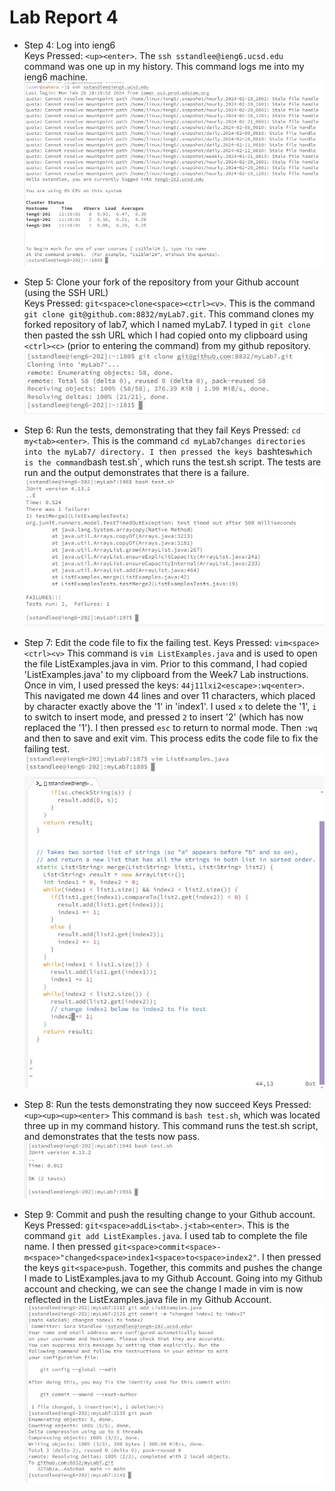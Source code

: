 # Lab Report 4
* Step 4: Log into ieng6 \
  Keys Pressed: `<up><enter>`. The `ssh sstandlee@ieng6.ucsd.edu` command was one up in my history. This command logs me into my ieng6 machine. \
  ![Image](Step4.JPG)

  
* Step 5: Clone your fork of the repository from your Github account (using the SSH URL) \
  Keys Pressed: `git<space>clone<space><ctrl><v>`. This is the command `git clone git@github.com:8832/myLab7.git`. This command clones my forked repository of lab7, which I named myLab7. I typed in `git clone ` then pasted the ssh URL which I had copied onto my clipboard using `<ctrl><c>` (prior to entering the command) from my github repository. \
  ![Image](Step5.JPG)

  
* Step 6: Run the tests, demonstrating that they fail
  Keys Pressed: `cd my<tab><enter>`. This is the command `cd myLab7changes directories into the myLab7/ directory. I then pressed the keys `bash<space>tes<tab><enter>` which is the command `bash test.sh`, which runs the test.sh script. The tests are run and the output demonstrates that there is a failure. \
  ![Image](Step6a.JPG)

  
* Step 7: Edit the code file to fix the failing test. 
  Keys Pressed: `vim<space><ctrl><v>` This command is `vim ListExamples.java` and is used to open the file ListExamples.java in vim. Prior to this command, I had copied 'ListExamples.java' to my clipboard from the Week7 Lab instructions. Once in vim, I used pressed the keys: `44j11lxi2<escape>:wq<enter>`. This navigated me down 44 lines and over 11 characters, which placed by character exactly above the '1' in 'index1'. I used `x` to delete the '1', `i` to switch to insert mode, and pressed `2` to insert '2' (which has now replaced the '1'). I then pressed `esc` to return to normal mode. Then `:wq` and then <enter> to save and exit vim. This process edits the code file to fix the failing test. \
  ![Image](Step7a.JPG) \
  ![Image](Step7b.JPG) 
  
* Step 8: Run the tests demonstrating they now succeed
  Keys Pressed: `<up><up><up><enter>` This command is `bash test.sh`, which was located three up in my command history. This command runs the test.sh script, and demonstrates that the tests now pass. \
  ![Image](Step8.JPG)
  
* Step 9: Commit and push the resulting change to your Github account.
  Keys Pressed: `git<space>addLis<tab>.j<tab><enter>`. This is the command `git add ListExamples.java`. I used tab to complete the file name. I then pressed `git<space>commit<space>-m<space>"changed<space>index1<space>to<space>index2"`. I then pressed the keys `git<space>push`. Together, this commits and pushes the change I made to ListExamples.java to my Github Account. Going into my Github account and checking, we can see the change I made in vim is now reflected in the ListExamples.java file in my Github Account. \
  ![Image](Step9.JPG)
